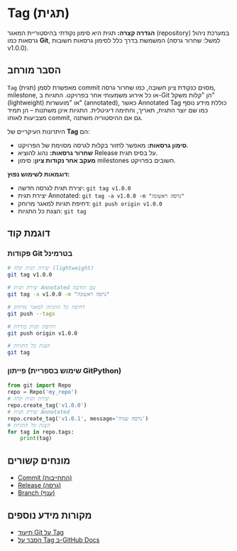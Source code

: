  # Tag (תגית)

**הגדרה קצרה:** תגית היא סימון נקודתי בהיסטוריית המאגר (repository) במערכת ניהול גרסאות כמו **Git**, המשמשת בדרך כלל לסימון גרסאות חשובות (למשל: שחרור גרסה v1.0.0).

## הסבר מורחב

`Tag` (תגית) מאפשרת לסמן commit מסוים כנקודת ציון חשובה, כמו שחרור גרסה, milestone, או כל אירוע משמעותי אחר בפרויקט. התגיות ב-Git הן "קלות משקל" (lightweight) או "מועשרות" (annotated), כאשר Annotated Tag כוללת מידע נוסף כמו שם יוצר התגית, תאריך, וחתימה דיגיטלית. התגיות אינן משתנות – הן תמיד מצביעות לאותו commit, גם אם ההיסטוריה משתנה.

היתרונות העיקריים של **Tag** הם:
* **סימון גרסאות:** מאפשר לחזור בקלות לגרסה מסוימת של הפרויקט.
* **שחרור גרסאות:** נהוג להוציא Release על בסיס תגית.
* **מעקב אחר נקודות ציון:** סימון milestones חשובים בפרויקט.

**דוגמאות לשימוש נפוץ:**
* יצירת תגית לגרסה חדשה: `git tag v1.0.0`
* יצירת תגית Annotated: `git tag -a v1.0.0 -m "גרסה ראשונה"`
* דחיפת תגיות למאגר מרוחק: `git push origin v1.0.0`
* הצגת כל התגיות: `git tag`

## דוגמת קוד

### פקודות Git בטרמינל
```bash
# יצירת תגית קלה (lightweight)
git tag v1.0.0

# יצירת תגית Annotated עם הודעה
git tag -a v1.0.0 -m "גרסה ראשונה"

# דחיפת כל התגיות למאגר מרוחק
git push --tags

# דחיפת תגית בודדת
git push origin v1.0.0

# הצגת כל התגיות
git tag
```

### פייתון (שימוש בספריית GitPython)
```python
from git import Repo
repo = Repo('my_repo')
# יצירת תגית קלה
repo.create_tag('v1.0.0')
# יצירת תגית Annotated
repo.create_tag('v1.0.1', message='גרסה שניה')
# הצגת כל התגיות
for tag in repo.tags:
    print(tag)
```

## מונחים קשורים

* [Commit (התחייבות)](./commit.md)
* [Release (גרסה)](./release.md)
* [Branch (ענף)](./branch.md)

## מקורות מידע נוספים

* [תיעוד Git על Tag](https://git-scm.com/docs/git-tag)
* [הסבר על Tag ב-GitHub Docs](https://docs.github.com/en/get-started/quickstart/github-glossary#tag)
